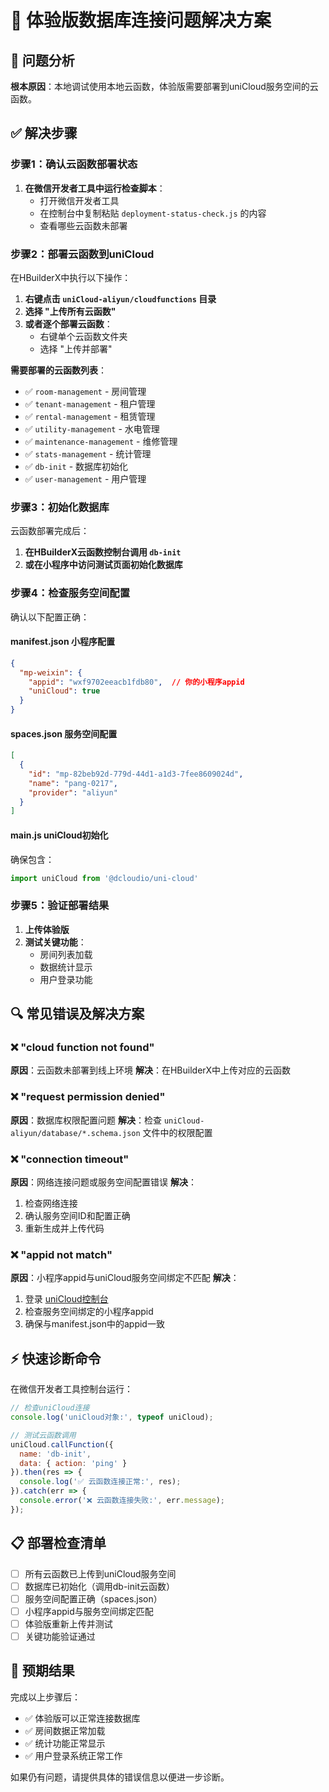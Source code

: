 # 🔧 体验版数据库连接问题解决方案

## 🚨 问题分析

**根本原因**：本地调试使用本地云函数，体验版需要部署到uniCloud服务空间的云函数。

## ✅ 解决步骤

### 步骤1：确认云函数部署状态

1. **在微信开发者工具中运行检查脚本**：
   - 打开微信开发者工具
   - 在控制台中复制粘贴 `deployment-status-check.js` 的内容
   - 查看哪些云函数未部署

### 步骤2：部署云函数到uniCloud

在HBuilderX中执行以下操作：

1. **右键点击 `uniCloud-aliyun/cloudfunctions` 目录**
2. **选择 "上传所有云函数"**
3. **或者逐个部署云函数**：
   - 右键单个云函数文件夹
   - 选择 "上传并部署"

**需要部署的云函数列表**：
- ✅ `room-management` - 房间管理
- ✅ `tenant-management` - 租户管理  
- ✅ `rental-management` - 租赁管理
- ✅ `utility-management` - 水电管理
- ✅ `maintenance-management` - 维修管理
- ✅ `stats-management` - 统计管理
- ✅ `db-init` - 数据库初始化
- ✅ `user-management` - 用户管理

### 步骤3：初始化数据库

云函数部署完成后：

1. **在HBuilderX云函数控制台调用 `db-init`**
2. **或在小程序中访问测试页面初始化数据库**

### 步骤4：检查服务空间配置

确认以下配置正确：

#### **manifest.json 小程序配置**
```json
{
  "mp-weixin": {
    "appid": "wxf9702eeacb1fdb80",  // 你的小程序appid
    "uniCloud": true
  }
}
```

#### **spaces.json 服务空间配置**  
```json
[
  {
    "id": "mp-82beb92d-779d-44d1-a1d3-7fee8609024d",
    "name": "pang-0217",
    "provider": "aliyun"
  }
]
```

#### **main.js uniCloud初始化**
确保包含：
```javascript
import uniCloud from '@dcloudio/uni-cloud'
```

### 步骤5：验证部署结果

1. **上传体验版**
2. **测试关键功能**：
   - 房间列表加载
   - 数据统计显示
   - 用户登录功能

## 🔍 常见错误及解决方案

### ❌ "cloud function not found"
**原因**：云函数未部署到线上环境
**解决**：在HBuilderX中上传对应的云函数

### ❌ "request permission denied"  
**原因**：数据库权限配置问题
**解决**：检查 `uniCloud-aliyun/database/*.schema.json` 文件中的权限配置

### ❌ "connection timeout"
**原因**：网络连接问题或服务空间配置错误
**解决**：
1. 检查网络连接
2. 确认服务空间ID和配置正确
3. 重新生成并上传代码

### ❌ "appid not match"
**原因**：小程序appid与uniCloud服务空间绑定不匹配
**解决**：
1. 登录 [uniCloud控制台](https://unicloud.dcloud.net.cn/)
2. 检查服务空间绑定的小程序appid
3. 确保与manifest.json中的appid一致

## ⚡ 快速诊断命令

在微信开发者工具控制台运行：

```javascript
// 检查uniCloud连接
console.log('uniCloud对象:', typeof uniCloud);

// 测试云函数调用
uniCloud.callFunction({
  name: 'db-init',
  data: { action: 'ping' }
}).then(res => {
  console.log('✅ 云函数连接正常:', res);
}).catch(err => {
  console.error('❌ 云函数连接失败:', err.message);
});
```

## 📋 部署检查清单

- [ ] 所有云函数已上传到uniCloud服务空间
- [ ] 数据库已初始化（调用db-init云函数）
- [ ] 服务空间配置正确（spaces.json）
- [ ] 小程序appid与服务空间绑定匹配
- [ ] 体验版重新上传并测试
- [ ] 关键功能验证通过

## 🎯 预期结果

完成以上步骤后：
- ✅ 体验版可以正常连接数据库
- ✅ 房间数据正常加载
- ✅ 统计功能正常显示
- ✅ 用户登录系统正常工作

如果仍有问题，请提供具体的错误信息以便进一步诊断。